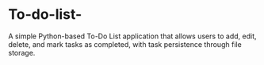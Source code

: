 # To-do-list-
A simple Python-based To-Do List application that allows users to add, edit, delete, and mark tasks as completed, with task persistence through file storage.
